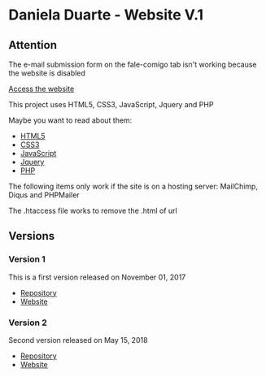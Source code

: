 # Daniela Duarte - Website V.1

## Attention

The e-mail submission form on the fale-comigo tab isn't working because the website is disabled

[Access the website](https://danieladuarteng.github.io/daniela-duarte-version-1/)

This project uses HTML5, CSS3, JavaScript, Jquery and PHP

Maybe you want to read about them:
- [HTML5](https://www.w3.org/html/)
- [CSS3](https://www.w3.org/Style/CSS/Overview.en.html)
- [JavaScript](https://developer.mozilla.org/pt-BR/docs/Web/JavaScript)
- [Jquery](https://jquery.com/)
- [PHP](http://php.net/manual/pt_BR/intro-whatis.php)

The following items only work if the site is on a hosting server: MailChimp, Diqus and PHPMailer

The .htaccess file works to remove the .html of url 


## Versions

### Version 1

This is a first version released on November 01, 2017
- [Repository](https://github.com/danieladuarteng/daniela-duarte-version-1)
- [Website](https://danieladuarteng.github.io/daniela-duarte-version-1/)

### Version 2

Second version released on May 15, 2018
- [Repository](https://github.com/danieladuarteng/danieladuarte.github.io)
- [Website](www.danieladuarte.com.br)
